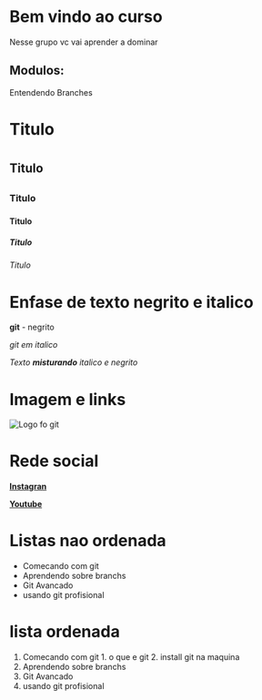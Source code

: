 # Bem vindo ao curso 
Nesse grupo vc vai aprender a dominar

## Modulos:

Entendendo Branches

# Titulo <h1>
## Titulo <h2>
### Titulo <h3>
#### Titulo <h4>
##### Titulo <h5>
###### Titulo <h6>


# Enfase de texto negrito e italico
**git**  - negrito

_git em italico_ 

_Texto **misturando** italico e negrito_

# Imagem e links

![Logo fo git](https://sujeitoprogramador.com/wp-content/uploads/2021/04/gitimage.png)

# Rede social
[**Instagran**](https://instagram.com/sujeitoprogramador)

[**Youtube**](https://youtube.com/sujeitoprogramador)



# Listas nao ordenada
* Comecando com git
* Aprendendo sobre branchs
* Git Avancado
* usando git profisional

# lista ordenada
1. Comecando com git
        1. o que e git
        2. install git na maquina
2. Aprendendo sobre branchs
3. Git Avancado
4. usando git profisional

